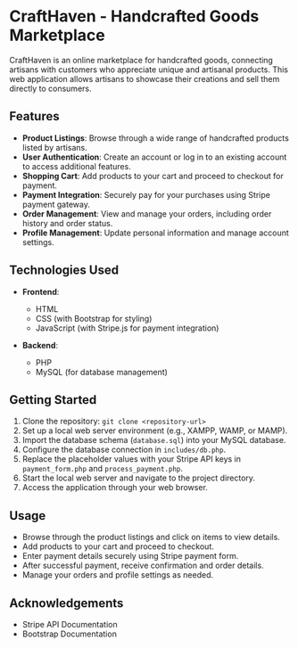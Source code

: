 # CraftHaven - Handcrafted Goods Marketplace

CraftHaven is an online marketplace for handcrafted goods, connecting artisans with customers who appreciate unique and artisanal products. This web application allows artisans to showcase their creations and sell them directly to consumers.

## Features

- **Product Listings**: Browse through a wide range of handcrafted products listed by artisans.
- **User Authentication**: Create an account or log in to an existing account to access additional features.
- **Shopping Cart**: Add products to your cart and proceed to checkout for payment.
- **Payment Integration**: Securely pay for your purchases using Stripe payment gateway.
- **Order Management**: View and manage your orders, including order history and order status.
- **Profile Management**: Update personal information and manage account settings.

## Technologies Used

- **Frontend**:
  - HTML
  - CSS (with Bootstrap for styling)
  - JavaScript (with Stripe.js for payment integration)

- **Backend**:
  - PHP
  - MySQL (for database management)

## Getting Started

1. Clone the repository: `git clone <repository-url>`
2. Set up a local web server environment (e.g., XAMPP, WAMP, or MAMP).
3. Import the database schema (`database.sql`) into your MySQL database.
4. Configure the database connection in `includes/db.php`.
5. Replace the placeholder values with your Stripe API keys in `payment_form.php` and `process_payment.php`.
6. Start the local web server and navigate to the project directory.
7. Access the application through your web browser.

## Usage

- Browse through the product listings and click on items to view details.
- Add products to your cart and proceed to checkout.
- Enter payment details securely using Stripe payment form.
- After successful payment, receive confirmation and order details.
- Manage your orders and profile settings as needed.




## Acknowledgements

- Stripe API Documentation
- Bootstrap Documentation
